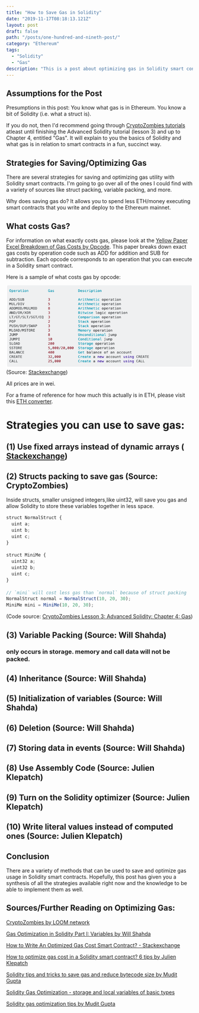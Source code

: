 ```yaml
---
title: "How to Save Gas in Solidity"
date: "2019-11-17T08:18:13.121Z"
layout: post
draft: false
path: "/posts/one-hundred-and-nineth-post/"
category: "Ethereum"
tags:
  - "Solidity"
  - "Gas"
description: "This is a post about optimizing gas in Solidity smart contracts."
---
```

## Assumptions for the Post

Presumptions in this post: You know what gas is in Ethereum. You know a bit of Solidity (i.e. what a struct is).

If you do not, then I'd recommend going through <a href="https://cryptozombies.io/en/course/">CryptoZombies tutorials</a> atleast until finishing the Advanced Solidity tutorial (lesson 3) and up to Chapter 4, entitled "Gas". 
It will explain to you the basics of Solidity and what gas is in relation to smart contracts in a fun, succinct way. 

## Strategies for Saving/Optimizing Gas

There are several strategies for saving and optimizing gas utility with Solidity smart contracts. I'm going to go over all of the ones I could find with a variety of sources like struct packing, variable packing, and more. 

Why does saving gas do? It allows you to spend less ETH/money executing smart contracts that you write and deploy to the Ethereum mainnet. 

## What costs Gas? 

For information on what exactly costs gas, please look at the <a href="https://docs.google.com/spreadsheets/d/1n6mRqkBz3iWcOlRem_mO09GtSKEKrAsfO7Frgx18pNU/edit#gid=0">Yellow Paper Excel Breakdown of Gas Costs by Opcode</a>. This paper breaks down exact gas costs by operation code such as ADD for addition and SUB for subtraction. Each opcode corresponds to an operation that you can execute in a Solidity smart contract.  

Here is a sample of what costs gas by opcode:

![opcodes-gas](./opcodes-gas.png) (Source: <a href="https://ethereum.stackexchange.com/questions/28813/how-to-write-an-optimized-gas-cost-smart-contract">Stackexchange</a>)

All prices are in wei.

For a frame of reference for how much this actually is in ETH, please visit this <a href="https://eth-converter.com/">ETH converter</a>. 
# Strategies you can use to save gas:

## (1) Use fixed arrays instead of dynamic arrays ( <a href="https://ethereum.stackexchange.com/questions/28813/how-to-write-an-optimized-gas-cost-smart-contract">Stackexchange</a>)



## (2) Structs packing to save gas (Source: CryptoZombies)

Inside structs, smaller unsigned integers,like uint32, will save you gas and allow Solidity to store these variables together in less space. 

```js
struct NormalStruct {
  uint a;
  uint b;
  uint c;
}

struct MiniMe {
  uint32 a;
  uint32 b;
  uint c;
}

// `mini` will cost less gas than `normal` because of struct packing
NormalStruct normal = NormalStruct(10, 20, 30);
MiniMe mini = MiniMe(10, 20, 30); 
```
(Code source: <a href="https://cryptozombies.io/en/lesson/3/chapter/4">CryptoZombies Lesson 3: Advanced Solidity: Chapter 4: Gas</a>)

## (3) Variable Packing (Source: Will Shahda)

  ### only occurs in storage. memory and call data will not be packed. 

## (4) Inheritance (Source: Will Shahda)

## (5) Initialization of variables (Source: Will Shahda)

## (6) Deletion (Source: Will Shahda)

## (7) Storing data in events (Source: Will Shahda)

## (8) Use Assembly Code (Source: Julien Klepatch)

## (9) Turn on the Solidity optimizer (Source: Julien Klepatch)

## (10) Write literal values instead of computed ones (Source: Julien Klepatch)

## Conclusion

There are a variety of methods that can be used to save and optimize gas usage in Solidity smart contracts. Hopefully, this post has given you a synthesis of all the strategies available right now and the knowledge to be able to implement them as well.  

## Sources/Further Reading on Optimizing Gas: 

<a href="http://www.cryptozombies.io/en/course">CryptoZombies by LOOM network</a>

<a href="https://medium.com/coinmonks/gas-optimization-in-solidity-part-i-variables-9d5775e43dde">Gas Optimization in Solidity Part I: Variables by Will Shahda</a>

<a href="https://ethereum.stackexchange.com/questions/28813/how-to-write-an-optimized-gas-cost-smart-contract">How to Write An Optimized Gas Cost Smart Contract? - Stackexchange </a>

<a href="https://eattheblocks.com/how-to-optimize-gas-cost-in-a-solidity-smart-contract-6-tips/">How to optimize gas cost in a Solidity smart contract? 6 tips by Julien Klepatch</a>

<a href="https://blog.polymath.network/solidity-tips-and-tricks-to-save-gas-and-reduce-bytecode-size-c44580b218e6">Solidity tips and tricks to save gas and reduce bytecode size by Mudit Gupta</a><br/>

<a href="https://danielszego.blogspot.com/2018/01/solidity-gas-optimization-storage-and.html">Solidity Gas Optimization - storage and local variables of basic types</a>

<a href="https://mudit.blog/solidity-gas-optimization-tips/">Solidity gas optimization tips by Mudit Gupta</a>
